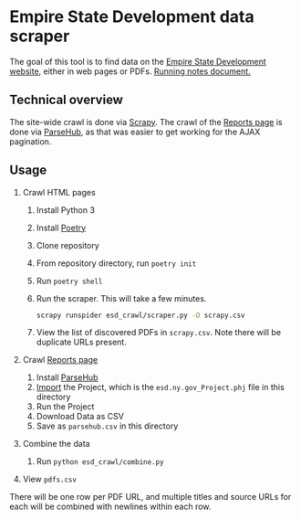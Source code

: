 # Empire State Development data scraper

The goal of this tool is to find data on the [Empire State Development website](https://esd.ny.gov/), either in web pages or PDFs. [Running notes document.](https://docs.google.com/document/d/1HaWvHlpCYcD1SRmZn9DbsQoFCkvywBifcyME4cvjT-k/edit)

## Technical overview

The site-wide crawl is done via [Scrapy](https://scrapy.org/). The crawl of the [Reports page](https://esd.ny.gov/esd-media-center/reports?tid[0]=516) is done via [ParseHub](https://parsehub.com/), as that was easier to get working for the AJAX pagination.

## Usage

1. Crawl HTML pages

   1. Install Python 3
   1. Install [Poetry](https://python-poetry.org/)
   1. Clone repository
   1. From repository directory, run `poetry init`
   1. Run `poetry shell`
   1. Run the scraper. This will take a few minutes.

      ```sh
      scrapy runspider esd_crawl/scraper.py -O scrapy.csv
      ```

   1. View the list of discovered PDFs in `scrapy.csv`. Note there will be duplicate URLs present.

1. Crawl [Reports page](https://esd.ny.gov/esd-media-center/reports?tid[0]=516)
   1. Install [ParseHub](https://parsehub.com/)
   1. [Import](https://help.parsehub.com/hc/en-us/articles/115001733294-Export-Import-Projects) the Project, which is the `esd.ny.gov_Project.phj` file in this directory
   1. Run the Project
   1. Download Data as CSV
   1. Save as `parsehub.csv` in this directory
1. Combine the data
   1. Run `python esd_crawl/combine.py`
1. View `pdfs.csv`

There will be one row per PDF URL, and multiple titles and source URLs for each will be combined with newlines within each row.
